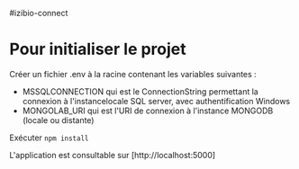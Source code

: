 #izibio-connect

# Pour initialiser le projet

Créer un fichier .env à la racine contenant les variables suivantes :
* MSSQLCONNECTION qui est le ConnectionString permettant la connexion à l'instancelocale SQL server, avec authentification Windows
* MONGOLAB_URI qui est l'URI de connexion à l'instance MONGODB (locale ou distante)

Exécuter `npm install`

L'application est consultable sur [http://localhost:5000]
